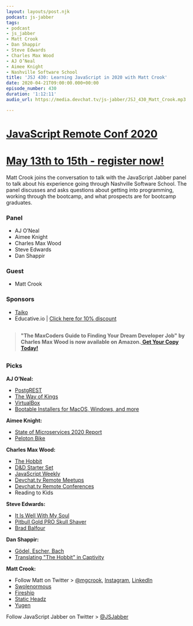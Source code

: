 ```yaml
---
layout: layouts/post.njk
podcast: js-jabber
tags:
- podcast
- js_jabber
- Matt Crook
- Dan Shappir
- Steve Edwards
- Charles Max Wood
- AJ O’Neal
- Aimee Knight
- Nashville Software School
title: 'JSJ 430: Learning JavaScript in 2020 with Matt Crook'
date: 2020-04-21T09:00:00.000+00:00
episode_number: 430
duration: '1:12:11'
audio_url: https://media.devchat.tv/js-jabber/JSJ_430_Matt_Crook.mp3

---
```

# [JavaScript Remote Conf 2020](https://devchat.tv/conferences/javascript-remote-2020/ "JavaScript Remote Conf 2020")

# [May 13th to 15th - register now!](https://devchat.tv/conferences/javascript-remote-2020/ "JavaScript Remote Conf 2020")

Matt Crook joins the conversation to talk with the JavaScript Jabber panel to talk about his experience going through Nashville Software School. The panel discusses and asks questions about getting into programming, working through the bootcamp, and what prospects are for bootcamp graduates.

### **Panel**

* AJ O’Neal
* Aimee Knight
* Charles Max Wood
* Steve Edwards
* Dan Shappir

### **Guest**

* Matt Crook

### **Sponsors**

* [Taiko](https://taiko.dev/)
* Educative.io | [Click here for 10% discount](https://www.educative.io/jabber)

## 

> **"The MaxCoders Guide to Finding Your Dream Developer Job" by Charles Max Wood is now available on Amazon.**[ **Get Your Copy Today!**](https://www.amazon.com/gp/product/B081MBL5C9/ref=as_li_ss_tl?ie=UTF8&linkCode=sl1&tag=devchattv-20&linkId=9d61363241636e2546ef46abba198746&language=en_US)

## 

### **Picks**

**AJ O’Neal:**

* [PostgREST](http://postgrest.org/en/v6.0/)
* [The Way of Kings](https://amzn.to/2Uv8cMg)
* [VirtualBox](https://www.virtualbox.org/wiki/Downloads)
* [Bootable Installers for MacOS, Windows, and more](https://bootableinstaller.com/)

**Aimee Knight:**

* [State of Microservices 2020 Report](https://tsh.io/state-of-microservices/)
* [Peloton Bike](https://www.onepeloton.com/shop/bike)

**Charles Max Wood:**

* [The Hobbit](https://amzn.to/3bIfdyO)
* [D&D Starter Set](https://amzn.to/2URxEdS)
* [JavaScript Weekly](https://javascriptweekly.com/)
* [Devchat.tv Remote Meetups](https://devchat.tv/meetups/)
* [Devchat.tv Remote Conferences](https://devchat.tv/conferences/)
* Reading to Kids

**Steve Edwards:**

* [It Is Well With My Soul](https://www.youtube.com/watch?v=nDIJz6zzHNU&feature=share&fbclid=IwAR3UMBervzbRsOxgkbQY-gap_5dfLaU6kiXKATULwVLoy_F7Eog2Ykk3QWU)
* [Pitbull Gold PRO Skull Shaver](https://skullshaver.com/collections/mens-shavers/products/pitbull-gold-pro-head-and-face-shaver-with-bonus-blade)
* [Brad Balfour](https://bbalfour.com/brad-balfour-photography/)

**Dan Shappir:**

* [Gödel, Escher, Bach](https://en.wikipedia.org/wiki/G%C3%B6del,_Escher,_Bach)
* [Translating "The Hobbit" in Captivity](https://blog.nli.org.il/en/hobbitinhebrew/)

**Matt Crook:**

* Follow Matt on Twitter > [@mgcrook](https://twitter.com/mgcrook?ref_src=twsrc%5Egoogle%7Ctwcamp%5Eserp%7Ctwgr%5Eauthor), [Instagram](https://www.instagram.com/mgcrook/?hl=en), [LinkedIn](https://www.linkedin.com/in/matt-crook-264675b7/)
* [Swolenormous](https://www.youtube.com/channel/UCt2O2_s_DWmR0jqTserHDvg)
* [Fireship](https://www.youtube.com/channel/UCsBjURrPoezykLs9EqgamOA)
* [Static Headz](https://www.youtube.com/channel/UCfAbEH80NNEEy-Sv5Dc655w)
* [Yugen](https://www.youtube.com/channel/UCKn8sCxQjB-TfB7kRmQEi0g)

Follow JavaScript Jabber on Twitter > [@JSJabber](https://twitter.com/JSJabber)